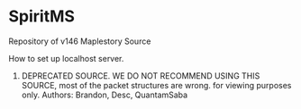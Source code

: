 # SpiritMS
Repository of v146 Maplestory Source

How to set up localhost server.

1. DEPRECATED SOURCE. WE DO NOT RECOMMEND USING THIS SOURCE, most of the packet structures are wrong. for viewing purposes only.
Authors: Brandon, Desc, QuantamSaba
